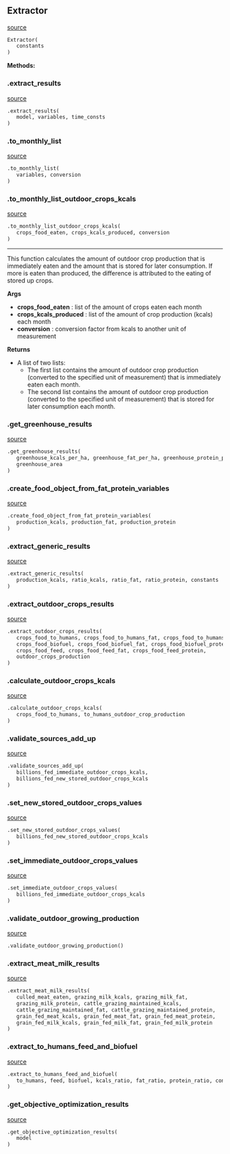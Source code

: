 #


## Extractor
[source](https://github.com/allfed/allfed-integrated-model/blob/master/src/optimizer/extract_results.py/#L12)
```python 
Extractor(
   constants
)
```




**Methods:**


### .extract_results
[source](https://github.com/allfed/allfed-integrated-model/blob/master/src/optimizer/extract_results.py/#L16)
```python
.extract_results(
   model, variables, time_consts
)
```


### .to_monthly_list
[source](https://github.com/allfed/allfed-integrated-model/blob/master/src/optimizer/extract_results.py/#L128)
```python
.to_monthly_list(
   variables, conversion
)
```


### .to_monthly_list_outdoor_crops_kcals
[source](https://github.com/allfed/allfed-integrated-model/blob/master/src/optimizer/extract_results.py/#L153)
```python
.to_monthly_list_outdoor_crops_kcals(
   crops_food_eaten, crops_kcals_produced, conversion
)
```

---
This function calculates the amount of outdoor crop production that is immediately eaten and the
amount that is stored for later consumption. If more is eaten than produced, the difference is
attributed to the eating of stored up crops.


**Args**

* **crops_food_eaten**  : list of the amount of crops eaten each month
* **crops_kcals_produced**  : list of the amount of crop production (kcals) each month
* **conversion**  : conversion factor from kcals to another unit of measurement


**Returns**

- A list of two lists:
    - The first list contains the amount of outdoor crop production (converted to the specified
    unit of measurement) that is immediately eaten each month.
    - The second list contains the amount of outdoor crop production (converted to the specified
    unit of measurement) that is stored for later consumption each month.

### .get_greenhouse_results
[source](https://github.com/allfed/allfed-integrated-model/blob/master/src/optimizer/extract_results.py/#L197)
```python
.get_greenhouse_results(
   greenhouse_kcals_per_ha, greenhouse_fat_per_ha, greenhouse_protein_per_ha,
   greenhouse_area
)
```


### .create_food_object_from_fat_protein_variables
[source](https://github.com/allfed/allfed-integrated-model/blob/master/src/optimizer/extract_results.py/#L219)
```python
.create_food_object_from_fat_protein_variables(
   production_kcals, production_fat, production_protein
)
```


### .extract_generic_results
[source](https://github.com/allfed/allfed-integrated-model/blob/master/src/optimizer/extract_results.py/#L248)
```python
.extract_generic_results(
   production_kcals, ratio_kcals, ratio_fat, ratio_protein, constants
)
```


### .extract_outdoor_crops_results
[source](https://github.com/allfed/allfed-integrated-model/blob/master/src/optimizer/extract_results.py/#L278)
```python
.extract_outdoor_crops_results(
   crops_food_to_humans, crops_food_to_humans_fat, crops_food_to_humans_protein,
   crops_food_biofuel, crops_food_biofuel_fat, crops_food_biofuel_protein,
   crops_food_feed, crops_food_feed_fat, crops_food_feed_protein,
   outdoor_crops_production
)
```


### .calculate_outdoor_crops_kcals
[source](https://github.com/allfed/allfed-integrated-model/blob/master/src/optimizer/extract_results.py/#L352)
```python
.calculate_outdoor_crops_kcals(
   crops_food_to_humans, to_humans_outdoor_crop_production
)
```


### .validate_sources_add_up
[source](https://github.com/allfed/allfed-integrated-model/blob/master/src/optimizer/extract_results.py/#L361)
```python
.validate_sources_add_up(
   billions_fed_immediate_outdoor_crops_kcals,
   billions_fed_new_stored_outdoor_crops_kcals
)
```


### .set_new_stored_outdoor_crops_values
[source](https://github.com/allfed/allfed-integrated-model/blob/master/src/optimizer/extract_results.py/#L376)
```python
.set_new_stored_outdoor_crops_values(
   billions_fed_new_stored_outdoor_crops_kcals
)
```


### .set_immediate_outdoor_crops_values
[source](https://github.com/allfed/allfed-integrated-model/blob/master/src/optimizer/extract_results.py/#L388)
```python
.set_immediate_outdoor_crops_values(
   billions_fed_immediate_outdoor_crops_kcals
)
```


### .validate_outdoor_growing_production
[source](https://github.com/allfed/allfed-integrated-model/blob/master/src/optimizer/extract_results.py/#L400)
```python
.validate_outdoor_growing_production()
```


### .extract_meat_milk_results
[source](https://github.com/allfed/allfed-integrated-model/blob/master/src/optimizer/extract_results.py/#L407)
```python
.extract_meat_milk_results(
   culled_meat_eaten, grazing_milk_kcals, grazing_milk_fat,
   grazing_milk_protein, cattle_grazing_maintained_kcals,
   cattle_grazing_maintained_fat, cattle_grazing_maintained_protein,
   grain_fed_meat_kcals, grain_fed_meat_fat, grain_fed_meat_protein,
   grain_fed_milk_kcals, grain_fed_milk_fat, grain_fed_milk_protein
)
```


### .extract_to_humans_feed_and_biofuel
[source](https://github.com/allfed/allfed-integrated-model/blob/master/src/optimizer/extract_results.py/#L535)
```python
.extract_to_humans_feed_and_biofuel(
   to_humans, feed, biofuel, kcals_ratio, fat_ratio, protein_ratio, constants
)
```


### .get_objective_optimization_results
[source](https://github.com/allfed/allfed-integrated-model/blob/master/src/optimizer/extract_results.py/#L581)
```python
.get_objective_optimization_results(
   model
)
```

